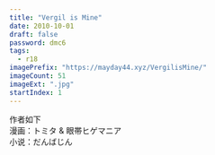 ```yaml
---
title: "Vergil is Mine"
date: 2010-10-01
draft: false
password: dmc6
tags: 
  - r18
imagePrefix: "https://mayday44.xyz/VergilisMine/"  
imageCount: 51
imageExt: ".jpg" 
startIndex: 1
---
```

作者如下  
漫画：トミタ & 眼帯ヒゲマニア  
小说：だんばじん